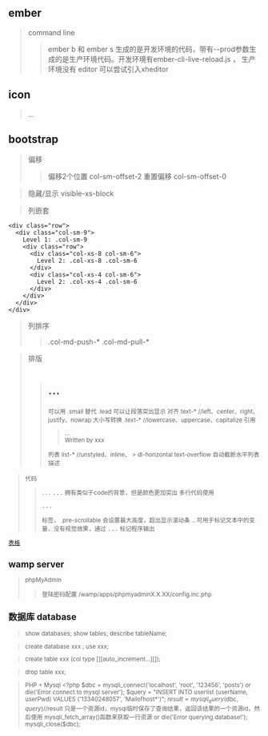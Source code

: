 ## ember
> command line
>> ember b 和 ember s 生成的是开发环境的代码，带有--prod参数生成的是生产环境代码。开发环境有ember-cli-live-reload.js  ， 生产环境没有
> editor
>> 可以尝试引入xheditor


## icon
> <i class="iconfont icon-XXX">...</i>

## bootstrap
> 偏移 
>> 偏移2个位置 col-sm-offset-2
>> 重置偏移 col-sm-offset-0

> 隐藏/显示  visible-xs-block

> 列嵌套
>>    
	<div class="row">
	  <div class="col-sm-9">
		Level 1: .col-sm-9
		<div class="row">
		  <div class="col-xs-8 col-sm-6">
			Level 2: .col-xs-8 .col-sm-6
		  </div>
		  <div class="col-xs-4 col-sm-6">
			Level 2: .col-xs-4 .col-sm-6
		  </div>
		</div>
	  </div>
	</div>

> 列排序
>> .col-md-push-*   .col-md-pull-*

> 排版
>> <h1><small>...</small></h1>     <small>可以用 .small 替代
>> .lead 可以让段落突出显示
>> 对齐 text-*    //left、center、right、justify、nowrap
>> 大小写转换   .text-*   //lowercase、uppercase、capitalize  
>> 引用  <blockquote>...  <footer>Written by xxx</footer></blockquote>
>> 列表  list-*    //unstyled、inline、
>>> dl-horizontal    text-overflow 自动截断水平列表描述

> 代码
>> <code>...</code>
>> <kbd>...</kbd> 拥有类似于code的背景，但是颜色更加突出
>> 多行代码使用 <pre>...</pre> 标签，  .pre-scrollable 会设置最大高度，超出显示滚动条
>> <var>...</var>可用于标记文本中的变量，没有视觉效果，通过 <samp>...</samp> 标记程序输出

[表格](http://v3.bootcss.com/css/#tables)



## wamp server
> phpMyAdmin
>> 登陆密码配置 /wamp/apps/phpmyadminX.X.XX/config.inc.php



## 数据库 database
> show databases;   show tables;   describe tableName;

> create database xxx ; use xxx;

> create table xxx (col type [][auto_increment...][]);

> drop table xxx;

> PHP + Mysql
				<?php
        $dbc = mysqli_connect('localhost', 'root', '123456', 'posts')
            or die('Error connect to mysql server');
        $query = "INSERT INTO userlist (userName, userPwd) VALUES ('13340248057', 'Mailofhost*')";
        $result = mysqli_query($dbc, $query)    //$result 只是一个资源id，mysql临时保存了查询结果，返回该结果的一个资源id，然后使用
        mysqli_fetch_array()函数来获取一行资源
            or die('Error querying database!');
        mysqli_close($dbc);









